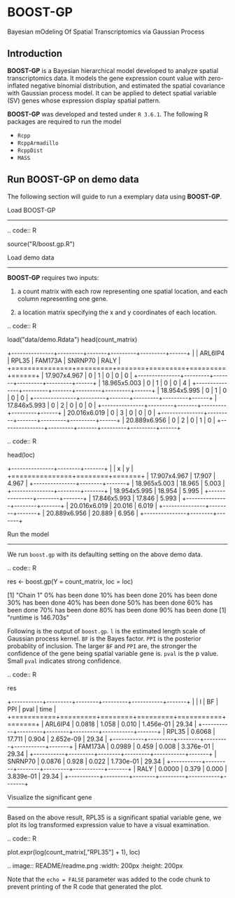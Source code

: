 BOOST-GP
=========
Bayesian mOdeling Of Spatial Transcriptomics via Gaussian Process

Introduction
------------
**BOOST-GP** is a Bayesian hierarchical model developed 
to analyze spatial transcriptomics data. It models the gene 
expression count value with zero-inflated negative binomial 
distribution, and estimated the spatial covariance with Gaussian 
process model. It can be applied to detect spatial variable (SV) 
genes whose expression display spatial pattern.

**BOOST-GP** was developed and tested under ``R 3.6.1``. 
The following R packages are required to run the model

-  ``Rcpp``
-  ``RcppArmadillo``
-  ``RcppDist``
-  ``MASS``


Run BOOST-GP on demo data
-------------------------
The following section will guide to run a exemplary data using **BOOST-GP**.

Load BOOST-GP
*************
.. code:: R

   source("R/boost.gp.R")


Load demo data
**************
**BOOST-GP** requires two inputs:

1. a count matrix with each row representing one spatial location, 
and each column representing one gene.

2. a location matrix specifying the x and y coordinates of each 
location.

.. code:: R

   load("data/demo.Rdata")
   head(count_matrix)

+---------------+---------+-------+---------+---------+------+
|               | ARL6IP4 | RPL35 | FAM173A | SNRNP70 | RALY |
+===============+=========+=======+=========+=========+======+
| 17.907x4.967  | 0       | 1     | 0       | 0       | 0    |
+---------------+---------+-------+---------+---------+------+
| 18.965x5.003  | 0       | 1     | 0       | 0       | 4    |
+---------------+---------+-------+---------+---------+------+
| 18.954x5.995  | 0       | 1     | 0       | 0       | 0    |
+---------------+---------+-------+---------+---------+------+
| 17.846x5.993  | 0       | 2     | 0       | 0       | 0    |
+---------------+---------+-------+---------+---------+------+
| 20.016x6.019  | 0       | 3     | 0       | 0       | 0    |
+---------------+---------+-------+---------+---------+------+
| 20.889x6.956  | 0       | 2     | 0       | 1       | 0    |
+---------------+---------+-------+---------+---------+------+

.. code:: R

   head(loc)

+---------------+--------+-------+
|               |      x |     y |
+===============+========+=======+
| 17.907x4.967  | 17.907 | 4.967 |
+---------------+--------+-------+
| 18.965x5.003  | 18.965 | 5.003 |
+---------------+--------+-------+
| 18.954x5.995  | 18.954 | 5.995 |
+---------------+--------+-------+
| 17.846x5.993  | 17.846 | 5.993 |
+---------------+--------+-------+
| 20.016x6.019  | 20.016 | 6.019 |
+---------------+--------+-------+
| 20.889x6.956  | 20.889 | 6.956 |
+---------------+--------+-------+

Run the model
*************
We run ``boost.gp`` with its defaulting setting on the above demo data.

.. code:: R

   res <- boost.gp(Y = count_matrix, loc = loc)

   [1] "Chain 1"
   0% has been done
   10% has been done
   20% has been done
   30% has been done
   40% has been done
   50% has been done
   60% has been done
   70% has been done
   80% has been done
   90% has been done
   [1] "runtime is 146.703s"

Following is the output of ``boost.gp``. ``l`` is the estimated length scale 
of Gaussian process kernel. ``BF`` is the Bayes factor. ``PPI`` is the posterior 
probablity of inclusion. The larger ``BF`` and ``PPI`` are, the stronger the 
confidence of the gene being spatial variable gene is. ``pval`` is the p 
value. Small ``pval`` indicates strong confidence.

.. code:: R

   res

+-----------+---------+--------+---------+-----------+-------+
|           | l       | BF     | PPI     | pval      | time  |
+===========+=========+========+=========+===========+=======+
| ARL6IP4   | 0.0818  |  1.058 | 0.010   | 1.456e-01 | 29.34 |
+-----------+---------+--------+---------+-----------+-------+
| RPL35     | 0.6068  | 17.711 | 0.904   | 2.652e-09 | 29.34 |
+-----------+---------+--------+---------+-----------+-------+
| FAM173A   | 0.0989  |  0.459 | 0.008   | 3.376e-01 | 29.34 |
+-----------+---------+--------+---------+-----------+-------+
| SNRNP70   | 0.0876  |  0.928 | 0.022   | 1.730e-01 | 29.34 |
+-----------+---------+--------+---------+-----------+-------+
| RALY      | 0.0000  |  0.379 | 0.000   | 3.839e-01 | 29.34 |
+-----------+---------+--------+---------+-----------+-------+

Visualize the significant gene
******************************
Based on the above result, RPL35 is a significant spatial variable 
gene, we plot its log transformed expression value to have a visual 
examination.

.. code:: R

   plot.expr(log(count_matrix[,"RPL35"] + 1), loc)


.. image:: README/readme.png
   :width: 200px
   :height: 200px

Note that the `echo = FALSE` parameter was added to the code chunk to prevent printing of the R code that generated the plot.

